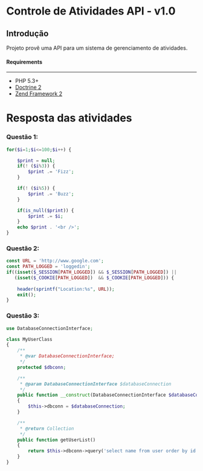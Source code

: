 Controle de Atividades API - v1.0
=======================

Introdução
------------
Projeto provê uma API para um sistema de gerenciamento de atividades.


#### Requirements
------------
* PHP 5.3+
* [Doctrine 2](http://www.doctrine-project.org)
* [Zend Framework 2](https://github.com/zendframework/zf2)


Resposta das atividades
====================

### Questão 1:
```php
for($i=1;$i<=100;$i++) {

    $print = null;
    if(! ($i%3)) {
        $print .= 'Fizz';
    }

    if(! ($i%5)) {
        $print .= 'Buzz';
    }

    if(is_null($print)) {
        $print .= $i;
    }
    echo $print . '<br />';
}
```

### Questão 2:
```php
const URL = 'http://www.google.com';
const PATH_LOGGED = 'loggedin';
if((isset($_SESSION[PATH_LOGGED]) && $_SESSION[PATH_LOGGED]) || 
   (isset($_COOKIE[PATH_LOGGED])  && $_COOKIE[PATH_LOGGED])) {
   
    header(sprintf("Location:%s", URL));
    exit();
}
```

### Questão 3:
```php
use DatabaseConnectionInterface;

class MyUserClass
{
    /**
     * @var DatabaseConnectionInterface;
     */
    protected $dbconn;

    /**
     * @param DatabaseConnectionInterface $databaseConnection
     */
    public function __construct(DatabaseConnectionInterface $databaseConnection)
    {
        $this->dbconn = $databaseConnection;
    }

    /**
     * @return Collection
     */
    public function getUserList()
    {
        return $this->dbconn->query('select name from user order by id asc');
    }
}
```
